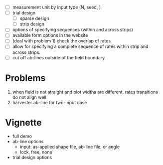 + [ ] measurement unit by input type (N, seed, )
+ [ ] trial design
  + [ ] sparse design
  + [ ] strip design
+ [ ] options of specifying sequences (within and across strips)
+ [ ] available form options in the website 
+ [ ] (deal with problem 1) check the overlap of rates
+ [ ] allow for specifying a complete sequence of rates within strip and across strips.
+ [ ] cut off ab-lines outside of the field boundary

# Problems

1. when field is not straight and plot widths are different, rates transitions do not align well
2. harvester ab-line for two-input case

# Vignette

+ full demo
+ ab-line options
  -  input: as-applied shape file, ab-line file, or angle
  -  lock, free, none 
+ trial design options